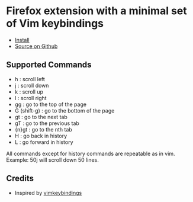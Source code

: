 # Firefox extension with a minimal set of Vim keybindings

- [Install](https://addons.mozilla.org/en-US/firefox/addon/vimminkeys/)
- [Source on Github](https://github.com/astridlyre/vimminkeys)

## Supported Commands

- h : scroll left
- j : scroll down
- k : scroll up
- l : scroll right
- gg : go to the top of the page
- G (shift-g) : go to the bottom of the page
- gt : go to the next tab
- gT : go to the previous tab
- {n}gt : go to the nth tab
- H : go back in history
- L : go forward in history

All commands except for history commands are repeatable as in vim. Example: 50j will scroll down 50 lines.

## Credits

- Inspired by [vimkeybindings](https://github.com/autonome/vimkeybindings)
